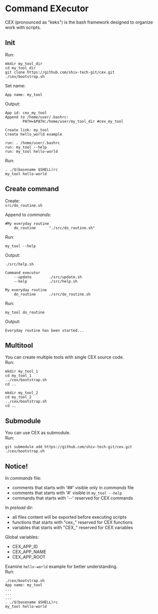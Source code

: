 # Command EXecutor
CEX (pronounced as "keks") is the bash framework designed to organize work with scripts.  
 

## Init
Run:
```
mkdir my_tool_dir
cd my_tool_dir
git clone https://github.com/shiv-tech-git/cex.git
./cex/bootstrap.sh
```
Set name:
```
App name: my_tool
```
Output:
```
App id: cex_my_tool
Append to /home/user/.bashrc:
        PATH=$PATH:/home/user/my_tool_dir #cex_my_tool

Create link: my_tool
Create hello_world example

run: . /home/user/.bashrc
run: my_tool --help
run: my_tool hello-world
```
Run:  
```
. ./$(basename $SHELL)rc
my_tool hello-world
```

## Create command
Create:   
`src/do_routine.sh`  

Append to _commands_:
```
#My everyday routine
    do_routine      "./src/do_routine.sh"
```
Run:
```
my_tool --help
```  
Output:
```
./src/help.sh  

Command executor
    --update        ./src/update.sh
    --help          ./src/help.sh

My everyday routine
    do_routine      ./src/do_routine.sh
```
Run:
```
my_tool do_routine
```  
Output:
```
Everyday routine has been started...
``` 

## Multitool
You can create multiple tools with single CEX source code.  
Run:
```
mkdir my_tool_1
cd my_tool_1
../cex/bootstrap.sh
cd ..

mkdir my_tool_2
cd my_tool_2
../cex/bootstrap.sh
cd ..
```

## Submodule
You can use CEX as submodule.  
Run:
```
git submodule add https://github.com/shiv-tech-git/cex.git
./cex/bootstrap.sh
```

## Notice!
In _commands_ file: 
  - comments that starts with '##' visible only in _commands_ file
  - comments that starts with '#' visible in `my_tool --help`
  - commands that starts with '--' reserved for CEX commands  

In _preload_ dir:
  - all files content will be exported before executing scripts
  - functions that starts with "cex_" reserved for CEX functions
  - variables that starts with "CEX_" reserved for CEX variables

Global variables:
  - CEX_APP_ID
  - CEX_APP_NAME
  - CEX_APP_ROOT

Examine `hello-world` example for better understanding.  
Run:  
```
./cex/bootstrap.sh
App name: my_tool
...
...
...
. ./$(basename $SHELL)rc
my_tool hello-world
```
